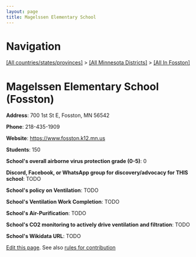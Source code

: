 ```yaml
---
layout: page
title: Magelssen Elementary School
---
```

# Navigation

[[All countries/states/provinces]](../../..) > [[All Minnesota Districts]](../..) > [[All In Fosston]](..)

# Magelssen Elementary School (Fosston)

**Address**: 700 1st St E, Fosston, MN 56542

**Phone**: 218-435-1909

**Website**: <https://www.fosston.k12.mn.us>

**Students**: 150

**School's overall airborne virus protection grade (0-5)**: 0

**Discord, Facebook, or WhatsApp group for discovery/advocacy for THIS school**: TODO

**School's policy on Ventilation**: TODO

**School's Ventilation Work Completion**: TODO

**School's Air-Purification**: TODO

**School's CO2 monitoring to actively drive ventilation and filtration**: TODO

**School's Wikidata URL**: TODO


[Edit this page](https://github.com/ventilate-schools/MN/edit/main/./Fosston/Magelssen_Elementary_School.md). See also [rules for contribution](../../../contribution-rules/)